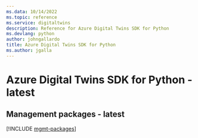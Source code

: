 ```yaml
---
ms.data: 10/14/2022
ms.topic: reference
ms.service: digitaltwins
description: Reference for Azure Digital Twins SDK for Python
ms.devlang: python
author: johngallardo
title: Azure Digital Twins SDK for Python
ms.author: jgalla
---
```

# Azure Digital Twins SDK for Python - latest

## Management packages - latest
[!INCLUDE [mgmt-packages](digital-twins-mgmt-index.md)]